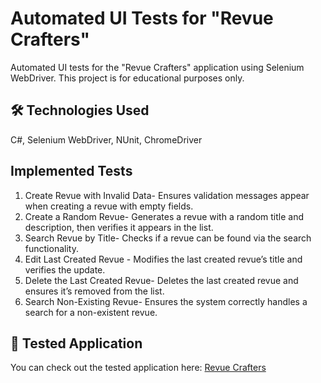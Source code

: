 # Automated UI Tests for "Revue Crafters" 

Automated UI tests for the "Revue Crafters" application using Selenium WebDriver. This project is for educational purposes only.

## 🛠️  Technologies Used 
C#, Selenium WebDriver, NUnit, ChromeDriver  

## Implemented Tests

1. Create Revue with Invalid Data- Ensures validation messages appear when creating a revue with empty fields.  
2. Create a Random Revue- Generates a revue with a random title and description, then verifies it appears in the list.  
3. Search Revue by Title- Checks if a revue can be found via the search functionality.  
4. Edit Last Created Revue - Modifies the last created revue’s title and verifies the update.  
5. Delete the Last Created Revue- Deletes the last created revue and ensures it’s removed from the list.  
6. Search Non-Existing Revue- Ensures the system correctly handles a search for a non-existent revue.  

## 🔗 Tested Application
You can check out the tested application here: [Revue Crafters](https://d3s5nxhwblsjbi.cloudfront.net/)
